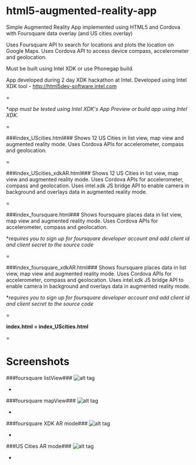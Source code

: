 html5-augmented-reality-app
===========================

Simple Augmented Reality App implemented using HTML5 and Cordova with Foursquare data overlay (and US cities overlay)

Uses Foursquare API to search for locations and plots the location on Google Maps.
Uses Cordova API to access device compass, accelerometer and geolocation.

Must be built using Intel XDK or use Phonegap build.

App developed during 2 day XDK hackathon at Intel.
Developed using Intel XDK tool - http://html5dev-software.intel.com

=

*_app must be tested using Intel XDK's App Preview or build app using Intel XDK._

=

###index_UScities.html###
Shows 12 US Cities in list view, map view and augmented reality mode. Uses Cordova APIs for accelerometer, compass and geolocation.

=

###index_UScities_xdkAR.html###
Shows 12 US Cities in list view, map view and augmented reality mode. Uses Cordova APIs for accelerometer, compass and geolocation. Uses intel.xdk JS bridge API to enable camera in background and overlays data in augmented reality mode. 

=

###index_foursquare.html###
Shows foursquare places data in list view, map view and augmented reality mode. Uses Cordova APIs for accelerometer, compass and geolocation.

*_requires you to sign up for foursquare developer account and add client id and client secret to the source code_

=

###index_foursquare_xdkAR.html###
Shows foursquare places data in list view, map view and augmented reality mode. Uses Cordova APIs for accelerometer, compass and geolocation. Uses intel.xdk JS bridge API to enable camera in background and overlays data in augmented reality mode. 

*_requires you to sign up for foursquare developer account and add client id and client secret to the source code_

=

__index.html = index_UScities.html__

=

Screenshots
=

###foursquare listView###
![alt tag](https://raw.github.com/krisrak/html5-augmented-reality-app/master/screenshots/foursquare_listView.png)  

-

###foursquare mapView###
![alt tag](https://raw.github.com/krisrak/html5-augmented-reality-app/master/screenshots/foursquare_mapView.png)
 
- 
   
###foursquare XDK AR mode###
![alt tag](https://raw.github.com/krisrak/html5-augmented-reality-app/master/screenshots/foursquare_xdkARmode.png)  

-

###US Cities AR mode###
![alt tag](https://raw.github.com/krisrak/html5-augmented-reality-app/master/screenshots/UScities_ARmode.png)

-
